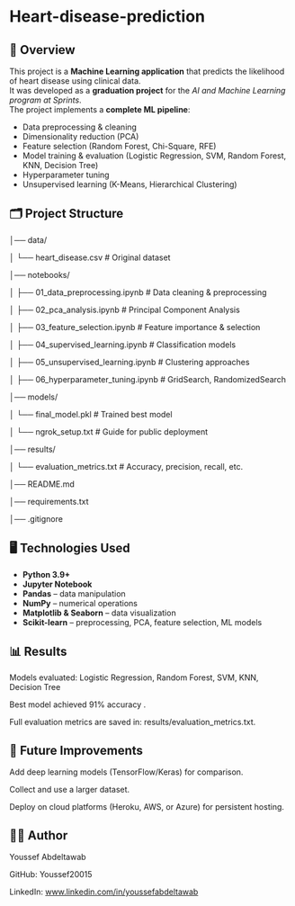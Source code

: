 # Heart-disease-prediction

## 📌 Overview
This project is a **Machine Learning application** that predicts the likelihood of heart disease using clinical data.  
It was developed as a **graduation project** for the *AI and Machine Learning program at Sprints*.  
The project implements a **complete ML pipeline**:
- Data preprocessing & cleaning  
- Dimensionality reduction (PCA)  
- Feature selection (Random Forest, Chi-Square, RFE)  
- Model training & evaluation (Logistic Regression, SVM, Random Forest, KNN, Decision Tree)  
- Hyperparameter tuning  
- Unsupervised learning (K-Means, Hierarchical Clustering)


## 🗂️ Project Structure

│── data/

│ └── heart_disease.csv # Original dataset

│── notebooks/

│ ├── 01_data_preprocessing.ipynb # Data cleaning & preprocessing

│ ├── 02_pca_analysis.ipynb # Principal Component Analysis

│ ├── 03_feature_selection.ipynb # Feature importance & selection

│ ├── 04_supervised_learning.ipynb # Classification models

│ ├── 05_unsupervised_learning.ipynb # Clustering approaches

│ ├── 06_hyperparameter_tuning.ipynb # GridSearch, RandomizedSearch

│── models/

│ └── final_model.pkl # Trained best model

│ └── ngrok_setup.txt # Guide for public deployment

│── results/

│ └── evaluation_metrics.txt # Accuracy, precision, recall, etc.

│── README.md

│── requirements.txt

│── .gitignore


## 🖥️ Technologies Used

- **Python 3.9+**
- **Jupyter Notebook** 
- **Pandas** – data manipulation  
- **NumPy** – numerical operations  
- **Matplotlib & Seaborn** – data visualization  
- **Scikit-learn** – preprocessing, PCA, feature selection, ML models



## 📊 Results

Models evaluated: Logistic Regression, Random Forest, SVM, KNN, Decision Tree

Best model achieved 91% accuracy .

Full evaluation metrics are saved in: results/evaluation_metrics.txt.


## 🔮 Future Improvements

Add deep learning models (TensorFlow/Keras) for comparison.

Collect and use a larger dataset.

Deploy on cloud platforms (Heroku, AWS, or Azure) for persistent hosting.


## 👩‍💻 Author

Youssef Abdeltawab 

GitHub: Youssef20015

LinkedIn: www.linkedin.com/in/youssefabdeltawab
